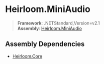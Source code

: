 # Heirloom.MiniAudio

> **Framework**: .NETStandard,Version=v2.1  
> **Assembly**: [Heirloom.MiniAudio][0]

## Assembly Dependencies

 - [Heirloom.Core][1]

[0]: Heirloom.MiniAudio.md
[1]: Heirloom.Core.md
